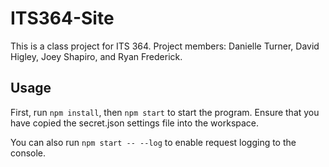 # ITS364-Site
This is a class project for ITS 364. Project members: Danielle Turner, David Higley, Joey Shapiro, and Ryan Frederick.


## Usage
First, run `npm install`, then `npm start` to start the program.
Ensure that you have copied the secret.json settings file into the workspace.

You can also run `npm start -- --log` to enable request logging to the console.